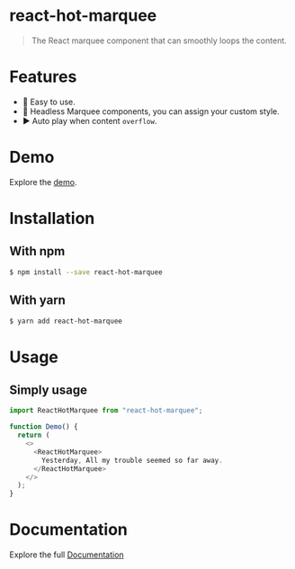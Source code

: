# react-hot-marquee

> The React marquee component that can smoothly loops the content.

# Features

- 🎈 Easy to use.
- 🧩 Headless Marquee components, you can assign your custom style.
- ▶️ Auto play when content `overflow`.

# Demo

Explore the [demo](https://pomelo-chuan.github.io/react-hot-marquee/?path=/story/reacthotmarquee--simple).

# Installation

## With npm

```bash
$ npm install --save react-hot-marquee
```

## With yarn

```bash
$ yarn add react-hot-marquee
```

# Usage

## Simply usage

```javascript
import ReactHotMarquee from "react-hot-marquee";

function Demo() {
  return (
    <>
      <ReactHotMarquee>
        Yesterday, All my trouble seemed so far away.
      </ReactHotMarquee>
    </>
  );
}
```

# Documentation

Explore the full [Documentation](https://pomelo-chuan.github.io/react-hot-marquee/?path=/story/doc--page)
